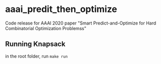 # aaai_predit_then_optimize
  Code release for AAAI 2020 paper "Smart Predict-and-Optimize for Hard Combinatorial Optimization Problemss"

## Running Knapsack

in the root folder, run `make run`